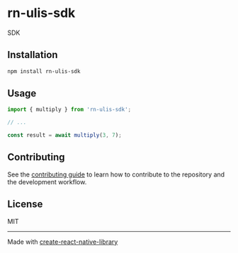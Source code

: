 # rn-ulis-sdk

SDK

## Installation

```sh
npm install rn-ulis-sdk
```

## Usage

```js
import { multiply } from 'rn-ulis-sdk';

// ...

const result = await multiply(3, 7);
```

## Contributing

See the [contributing guide](CONTRIBUTING.md) to learn how to contribute to the repository and the development workflow.

## License

MIT

---

Made with [create-react-native-library](https://github.com/callstack/react-native-builder-bob)
